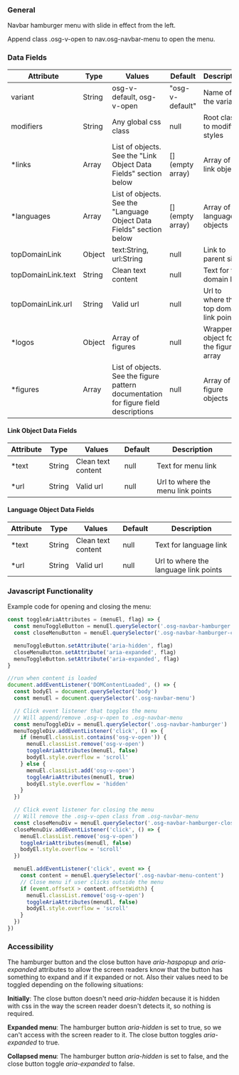 ### General
Navbar hamburger menu with slide in effect from the left.

Append class .osg-v-open to nav.osg-navbar-menu to open the menu.

### Data Fields
| Attribute | Type | Values | Default | Description |
|---|---|---|---|---|
| variant | String  | osg-v-default, osg-v-open | "osg-v-default" | Name of the variant |
| modifiers | String | Any global css class | null | Root class to modify styles |
| *links | Array | List of objects. See the "Link Object Data Fields" section below | [] (empty array) | Array of link objects |
| *languages | Array | List of objects. See the "Language Object Data Fields" section below | [] (empty array) | Array of language objects |
| topDomainLink | Object | text:String, url:String | null | Link to parent site |
| topDomainLink.text | String | Clean text content | null | Text for top domain link |
| topDomainLink.url | String | Valid url | null | Url to where the top domain link points |
| *logos | Object | Array of figures | null | Wrapper object for the figures array |
| *figures | Array | List of objects. See the figure pattern documentation for figure field descriptions | null | Array of figure objects |

#### Link Object Data Fields
| Attribute | Type | Values | Default | Description |
|---|---|---|---|---|
| *text | String | Clean text content | null | Text for menu link |
| *url | String | Valid url | null | Url to where the menu link points |

#### Language Object Data Fields
| Attribute | Type | Values | Default | Description |
|---|---|---|---|---|
| *text | String | Clean text content | null | Text for language link |
| *url | String | Valid url | null | Url to where the language link points |

### Javascript Functionality

Example code for opening and closing the menu:

```javascript
const toggleAriaAttributes = (menuEl, flag) => {
  const menuToggleButton = menuEl.querySelector('.osg-navbar-hamburger .osg-navbar-hamburger-icon')
  const closeMenuButton = menuEl.querySelector('.osg-navbar-hamburger-close .osg-navbar-hamburger-icon')

  menuToggleButton.setAttribute('aria-hidden', flag)
  closeMenuButton.setAttribute('aria-expanded', flag)
  menuToggleButton.setAttribute('aria-expanded', flag)
}

//run when content is loaded
document.addEventListener('DOMContentLoaded', () => {
  const bodyEl = document.querySelector('body')
  const menuEl = document.querySelector('.osg-navbar-menu')

  // Click event listener that toggles the menu
  // Will append/remove .osg-v-open to .osg-navbar-menu
  const menuToggleDiv = menuEl.querySelector('.osg-navbar-hamburger')
  menuToggleDiv.addEventListener('click', () => {
    if (menuEl.classList.contains('osg-v-open')) {
      menuEl.classList.remove('osg-v-open')
      toggleAriaAttributes(menuEl, false)
      bodyEl.style.overflow = 'scroll'
    } else {
      menuEl.classList.add('osg-v-open')
      toggleAriaAttributes(menuEl, true)
      bodyEl.style.overflow = 'hidden'
    }
  })

  // Click event listener for closing the menu
  // Will remove the .osg-v-open class from .osg-navbar-menu
  const closeMenuDiv = menuEl.querySelector('.osg-navbar-hamburger-close')
  closeMenuDiv.addEventListener('click', () => {
    menuEl.classList.remove('osg-v-open')
    toggleAriaAttributes(menuEl, false)
    bodyEl.style.overflow = 'scroll'
  })

  menuEl.addEventListener('click', event => {
    const content = menuEl.querySelector('.osg-navbar-menu-content')
    // Close menu if user clicks outside the menu
    if (event.offsetX > content.offsetWidth) {
      menuEl.classList.remove('osg-v-open')
      toggleAriaAttributes(menuEl, false)
      bodyEl.style.overflow = 'scroll'
    }
  })
})

```

### Accessibility
The hamburger button and the close button have *aria-haspopup* and *aria-expanded* attributes to allow the screen readers know that the button has something to expand and if it expanded or not. Also their values need to be toggled depending on the following situations:

**Initially**: The close button doesn't need *aria-hidden* because it is hidden with css in the way the screen reader doesn't detects it, so nothing is required.

**Expanded menu**: The hamburger button *aria-hidden* is set to true, so we can't access with the screen reader to it. The close button toggles *aria-expanded* to true.

**Collapsed menu**: The hamburger button *aria-hidden* is set to false, and the close button toggle *aria-expanded* to false.

